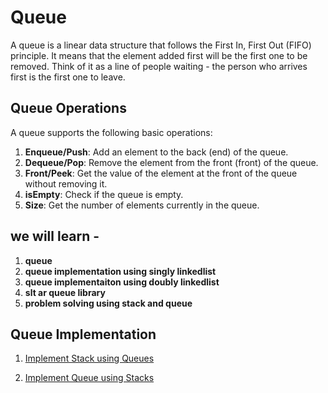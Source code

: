 # Queue

A queue is a linear data structure that follows the First In, First Out (FIFO) principle. It means that the element added first will be the first one to be removed. Think of it as a line of people waiting - the person who arrives first is the first one to leave.

## Queue Operations

A queue supports the following basic operations:

1. **Enqueue/Push**: Add an element to the back (end) of the queue.
2. **Dequeue/Pop**: Remove the element from the front (front) of the queue.
3. **Front/Peek**: Get the value of the element at the front of the queue without removing it.
4. **isEmpty**: Check if the queue is empty.
5. **Size**: Get the number of elements currently in the queue.

## we will learn -

1. **queue**
2. **queue implementation using singly linkedlist**
3. **queue implementaiton using doubly linkedlist**
4. **slt ar queue library**
5. **problem solving using stack and queue**


## Queue Implementation

1. [Implement Stack using Queues](https://leetcode.com/problems/implement-stack-using-queues/)

1. [Implement Queue using Stacks](https://leetcode.com/problems/implement-queue-using-stacks/ )

